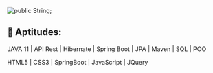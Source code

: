 ![public String;](https://user-images.githubusercontent.com/79877290/131430379-3a7612de-ad48-4dda-a6be-b382adeaf705.gif)

## 🔨 Aptitudes:
JAVA 11 | API Rest | Hibernate | Spring Boot | JPA | Maven | SQL | POO

HTML5 | CSS3 | SpringBoot | JavaScript | JQuery




